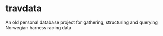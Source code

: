 # travdata
An old personal database project for gathering, structuring and querying Norwegian harness racing data
